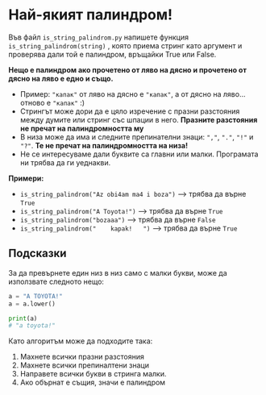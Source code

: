 # Най-якият палиндром!

Във файл `is_string_palindrom.py` напишете функция `is_string_palindrom(string)` , която приема стринг като аргумент и проверява дали той е палиндром, връщайки True или False.

**Нещо е палиндром ако прочетено от ляво на дясно и прочетено от дясно на ляво е едно и също.**

* Пример: `"капак"` от ляво на дясно е `"капак"`, а от дясно на ляво... отново е `"капак"` :)
* Стрингът може дори да е цяло изречение с празни разстояния между думите или стринг със шпации в него. **Празните разстояния не пречат на палиндромността му**
* В низа може да има и следните препинателни знаци: `","`, `"."`, `"!"` и `"?"`. **Те не пречат на палиндромността на низа!**
* Не се интересуваме дали буквите са главни или малки. Програмата ни трябва да ги уеднакви.

**Примери:**
* `is_string_palindrom("Az obi4am ma4 i boza")` --> трябва да върне `True`
* `is_string_palindrom("A Toyota!")` --> трябва да върне `True`
* `is_string_palindrom("bozaaa")` --> трябва да върне `False`
* `is_string_palindrom("    kapak!   ")` --> трябва да върне `True`

## Подсказки

За да превърнете един низ в низ само с малки букви, може да използвате следното нещо:

```python
a = "A TOYOTA!"
a = a.lower()

print(a)
# "a toyota!"
```

Като алгоритъм може да подходите така:

1. Махнете всички празни разстояния
2. Махнете всички препиналтени знаци
3. Направете всички букви в стринга малки.
4. Ако обърнат е същия, значи е палиндром